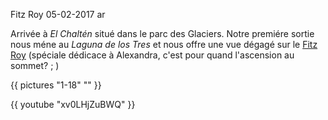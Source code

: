 Fitz Roy
05-02-2017
ar

Arrivée à *El Chaltén* situé dans le parc des Glaciers. Notre premiére sortie nous méne au *Laguna de los Tres* et nous offre une vue dégagé sur le [Fitz Roy](https://fr.wikipedia.org/wiki/Fitz_Roy) (spéciale dédicace à Alexandra, c'est pour quand l'ascension au sommet? ; )

{{ pictures "1-18" "" }}

<div class="center">
  {{ youtube "xv0LHjZuBWQ" }}
</div>
